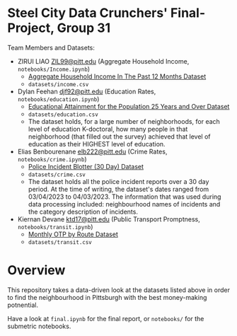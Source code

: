 # Steel City Data Crunchers' Final-Project, Group 31

Team Members and Datasets:

- ZIRUI LIAO ZIL99@pitt.edu (Aggregate Household Income, `notebooks/Income.ipynb`)
  - [Aggregate Household Income In The Past 12 Months Dataset](https://data.wprdc.org/dataset/pittsburgh-american-community-survey-2015-miscellaneous-data/resource/34842307-0da6-458a-9df3-a09ab3e3a489)
  - `datasets/income.csv`
- Dylan Feehan djf92@pitt.edu (Education Rates, `notebooks/education.ipynb`)
  - [Educational Attainment for the Population 25 Years and Over Dataset](https://data.wprdc.org/dataset/pittsburgh-american-community-survey-2015-miscellaneous-data/resource/12535b2e-6180-4cdf-b7d8-ec5294259e49)
  - `datasets/education.csv`
  - The dataset holds, for a large number of neighborhoods, for each level of education K-doctoral, how many people in that neighborhood (that filled out the survey) achieved that level of education as their HIGHEST level of education.
- Elias Benbourenane elb222@pitt.edu (Crime Rates, `notebooks/crime.ipynb`)
  - [Police Incident Blotter (30 Day) Dataset](https://data.wprdc.org/dataset/police-incident-blotter)
  - `datasets/crime.csv`
  - The dataset holds all the police incident reports over a 30 day period. At the time of writing, the dataset's dates ranged from 03/04/2023 to 04/03/2023. The information that was used during data processing included: neighbourhood names of incidents and the category description of incidents.
- Kiernan Devane ktd17@pitt.edu (Public Transport Promptness, `notebooks/transit.ipynb`)
  - [Monthly OTP by Route Dataset](https://data.wprdc.org/dataset/port-authority-monthly-average-on-time-performance-by-route/resource/00eb9600-69b5-4f11-b20a-8c8ddd8cfe7a)
  - `datasets/transit.csv`

# Overview

This repository takes a data-driven look at the datasets listed above in order to find the neighbourhood in Pittsburgh with the best money-making potnential.

Have a look at `final.ipynb` for the final report, or `notebooks/` for the submetric notebooks.
